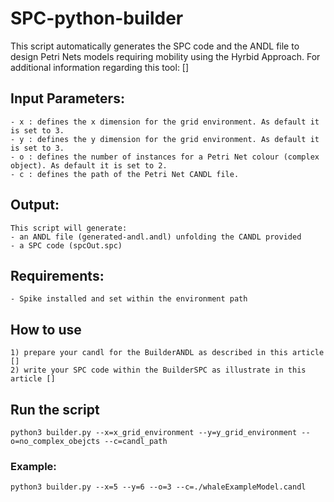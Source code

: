# SPC-python-builder

This script automatically generates the SPC code and the ANDL file to design Petri Nets models requiring mobility using the Hyrbid Approach.
For additional information regarding this tool: []

## Input Parameters:

    - x : defines the x dimension for the grid environment. As default it is set to 3.
    - y : defines the y dimension for the grid environment. As default it is set to 3.
    - o : defines the number of instances for a Petri Net colour (complex object). As default it is set to 2.
    - c : defines the path of the Petri Net CANDL file.


## Output:
    This script will generate:
    - an ANDL file (generated-andl.andl) unfolding the CANDL provided
    - a SPC code (spcOut.spc) 

## Requirements:
    - Spike installed and set within the environment path

## How to use
    1) prepare your candl for the BuilderANDL as described in this article []
    2) write your SPC code within the BuilderSPC as illustrate in this article []

## Run the script
    python3 builder.py --x=x_grid_environment --y=y_grid_environment --o=no_complex_obejcts --c=candl_path
### Example:
    python3 builder.py --x=5 --y=6 --o=3 --c=./whaleExampleModel.candl
